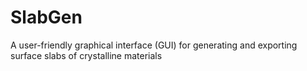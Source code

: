 # SlabGen
A user-friendly graphical interface (GUI) for generating and exporting surface slabs of crystalline materials
